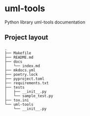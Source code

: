 # uml-tools
Python library uml-tools documentation

## Project layout
    .
    ├── Makefile
    ├── README.md
    ├── docs
    │   └── index.md
    ├── mkdocs.yml
    ├── poetry.lock
    ├── pyproject.toml
    ├── requirements.txt
    ├── tests
    │   ├── __init__.py
    │   └── sample_test.py
    ├── tox.ini
    └── uml-tools
        └── __init__.py
